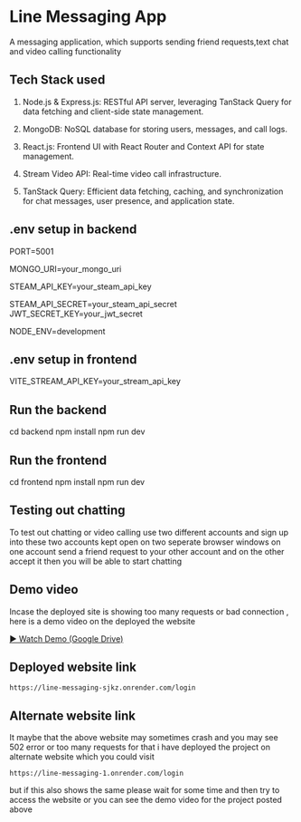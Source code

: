 
# Line Messaging App 

A messaging application, which supports sending friend requests,text chat and video calling functionality


## Tech Stack used

1. Node.js & Express.js: RESTful API server, leveraging TanStack Query for data fetching and client-side state management.

1. MongoDB: NoSQL database for storing users, messages, and call logs.

3. React.js: Frontend UI with React Router and Context API for state management.

4. Stream Video API: Real-time video call infrastructure.

5. TanStack Query: Efficient data fetching, caching, and synchronization for chat messages, user presence, and application state.


## .env setup in backend

PORT=5001

MONGO_URI=your_mongo_uri

STEAM_API_KEY=your_steam_api_key

STEAM_API_SECRET=your_steam_api_secret
JWT_SECRET_KEY=your_jwt_secret

NODE_ENV=development
## .env setup in frontend

VITE_STREAM_API_KEY=your_stream_api_key
## Run the backend

cd backend
npm install
npm run dev
## Run the frontend

cd frontend
npm install
npm run dev
## Testing out chatting

To test out chatting or video calling use two different accounts and sign up into these two accounts kept open on two seperate browser windows on one account send a friend request to your other account and on the other accept it then you will be able to start chatting 

## Demo video

Incase the deployed site is showing too many requests or bad connection , here is a demo video on the deployed the website

[▶️ Watch  Demo (Google Drive)](https://drive.google.com/file/d/1TvZ_YuPs_mLIpT5RPobeF0ogUDLeiqgH/preview)

## Deployed website link

    https://line-messaging-sjkz.onrender.com/login
## Alternate website link

It maybe that the above website may sometimes crash and you may see 502 error or too many requests for that i have deployed the project on alternate website which you could visit

    https://line-messaging-1.onrender.com/login
but if this also shows the same please wait for some time and then try to access the website or you can see the demo video for the project posted above    
    
